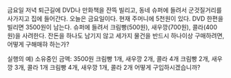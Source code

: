 금요일 저녁 퇴근길에 DVD나 만화책을 잔뜩 빌리고, 동네 슈퍼에
들려서 군것질거리를 사가지고 집에 들어간다. 오늘은 금요일이다.
현재 주머니에 5천원이 있다. DVD 한편을 빌리면 3500원이 남는다. 슈퍼에 
들려서 크림빵(500원), 새우깡(700원), 콜라(400원)을 사려한다. 잔돈을 하나도
남기지 않고 세가지 물건을 반드시 하나이상 구매하려면, 어떻게 구해매햐
하는가?

실행의 예)
소유중인 금액: 3500원
크림빵 1개, 새우깡 2개, 콜라 4개
크림빵 2개, 새우깡 3개, 콜라 1개
크림빵 4개, 새우깡 1개, 콜라 2개
어떻게 구입하시겠습니까?
